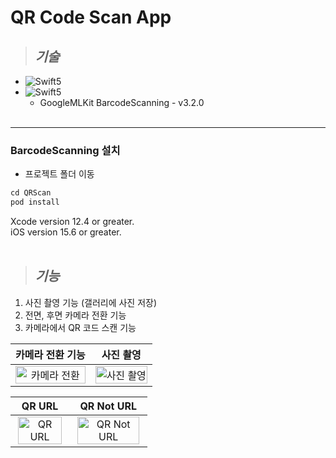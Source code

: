 # QR Code Scan App

>## <I> 기술 </I>
* <img src="https://img.shields.io/badge/Swift5-v5.8.0-9cf?logo=Swift" alt="Swift5" />
* <img src="https://img.shields.io/badge/Cocoapods-v1.12.0-red?logo=Cocoapods" alt="Swift5" />

  - GoogleMLKit BarcodeScanning - v3.2.0
<br/><br/>
----

### BarcodeScanning 설치
* 프로젝트 폴더 이동
```Swift
cd QRScan
pod install
 ```
 Xcode version 12.4 or greater. <br />
 iOS version 15.6 or greater.
 <br/><br/>

>## <I> 기능 </I>
1. 사진 촬영 기능 (갤러리에 사진 저장)
2. 전면, 후면 카메라 전환 기능
3. 카메라에서 QR 코드 스캔 기능

|                   카메라 전환 기능                   |                  사진 촬영                    |
| :----------------------------------------------------------: | :----------------------------------------------------------: |
| <img src="https://github.com/YHJeongg/QR_Scan_iOS/assets/97114061/5da95c5d-7dc3-410a-a5d9-da5afd1392ea" alt="카메라 전환" width=100%> | <img src="https://github.com/YHJeongg/QR_Scan_iOS/assets/97114061/e776b550-ac5c-4974-aa1a-1187c963da52" alt="사진 촬영" width=100%> |

|                QR URL                 |                     QR Not URL                      |
| :----------------------------------------------------------: | :----------------------------------------------------------: |
| <img src="https://github.com/YHJeongg/QR_Scan_iOS/assets/97114061/c2b15919-3c65-4310-86b1-ca94d4640efb" alt="QR URL" width=95%> | <img src="https://github.com/YHJeongg/QR_Scan_iOS/assets/97114061/77bc46ba-5a38-4a33-9e9d-8abb49480c5f" alt="QR Not URL" width=95%> |
<br/><br/>
